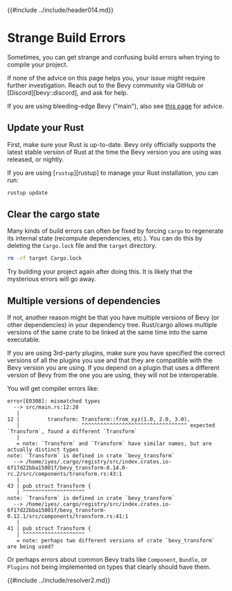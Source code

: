 {{#include ../include/header014.md}}

# Strange Build Errors

Sometimes, you can get strange and confusing build errors when trying to
compile your project.

If none of the advice on this page helps you, your issue might require
further investigation. Reach out to the Bevy community via GitHub or
[Discord][bevy::discord], and ask for help.

If you are using bleeding-edge Bevy ("main"), also see [this
page](../setup/bevy-git.md#how-to-use-bleeding-edge-bevy) for advice.

## Update your Rust

First, make sure your Rust is up-to-date. Bevy only officially supports the
latest stable version of Rust at the time the Bevy version you are using
was released, or nightly.

If you are using [`rustup`][rustup] to manage your Rust installation, you
can run:

```sh
rustup update
```

## Clear the cargo state

Many kinds of build errors can often be fixed by forcing `cargo` to regenerate
its internal state (recompute dependencies, etc.). You can do this by deleting
the `Cargo.lock` file and the `target` directory.

```sh
rm -rf target Cargo.lock
```

Try building your project again after doing this. It is likely that the
mysterious errors will go away.

## Multiple versions of dependencies

If not, another reason might be that you have multiple versions of Bevy
(or other dependencies) in your dependency tree. Rust/cargo allows multiple
versions of the same crate to be linked at the same time into the same
executable.

If you are using 3rd-party plugins, make sure you have specified the correct
versions of all the plugins you use and that they are compatible with the
Bevy version you are using. If you depend on a plugin that uses a different
version of Bevy from the one you are using, they will not be interoperable.

You will get compiler errors like:

```
error[E0308]: mismatched types
  --> src/main.rs:12:20
   |
12 |         transform: Transform::from_xyz(1.0, 2.0, 3.0),
   |                    ^^^^^^^^^^^^^^^^^^^^^^^^^^^^^^^^^^ expected `Transform`, found a different `Transform`
   |
   = note: `Transform` and `Transform` have similar names, but are actually distinct types
note: `Transform` is defined in crate `bevy_transform`
  --> /home/iyes/.cargo/registry/src/index.crates.io-6f17d22bba15001f/bevy_transform-0.14.0-rc.2/src/components/transform.rs:43:1
   |
43 | pub struct Transform {
   | ^^^^^^^^^^^^^^^^^^^^
note: `Transform` is defined in crate `bevy_transform`
  --> /home/iyes/.cargo/registry/src/index.crates.io-6f17d22bba15001f/bevy_transform-0.12.1/src/components/transform.rs:41:1
   |
41 | pub struct Transform {
   | ^^^^^^^^^^^^^^^^^^^^
   = note: perhaps two different versions of crate `bevy_transform` are being used?

```

Or perhaps errors about common Bevy traits like `Component`, `Bundle`, or `Plugins`
not being implemented on types that clearly should have them.

{{#include ../include/resolver2.md}}
